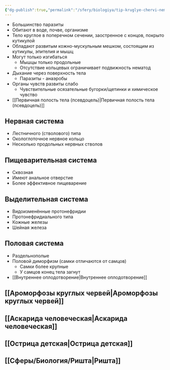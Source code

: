 ```yaml
---
{"dg-publish":true,"permalink":"/sfery/biologiya/tip-kruglye-chervi-nematody/","tags":["Зоология"]}
---
```


 - Большинство паразиты
- Обитают в воде, почве, организме 
- Тело круглое в поперечном сечении, заостренное с концов, покрыто кутикулой
- Обладают развитым кожно-мускульным мешком, состоящим из кутикулы, эпителия и мышц
- Могут только изгибаться
	- Мышцы только продольные
	- Отсутствие кольцевых ограничивает подвижность нематод
- Дыхание через поверхность тела
	- Паразиты - анаэробы
- Органы чувств развиты слабо
	- Чувствительные осязательные бугорки/щетинки и химическое чувство
- [[Первичная полость тела (псевдоцель)\|Первичная полость тела (псевдоцель)]]
## Нервная система
- Лестничного (стволового) типа
- Окологлоточное нервное кольцо
- Несколько продольных нервных стволов
## Пищеварительная система
- Сквозная
- Имеют анальное отверстие
- Более эффективное пищеварение
## Выделительная система
- Видоизменённые протонефридии 
- Протонефридиального типа
- Кожные железы
- Шейная железа
## Половая система
- Раздельнополые
- Половой диморфизм (самки отличаются от самцов)
	- Самки более крупные
	- У самцов конец тела загнут
- [[Внутреннее оплодотворение\|Внутреннее оплодотворение]]
## [[Ароморфозы круглых червей\|Ароморфозы круглых червей]]
## [[Аскарида человеческая\|Аскарида человеческая]]
## [[Острица детская\|Острица детская]]
## [[Сферы/Биология/Ришта\|Ришта]] 